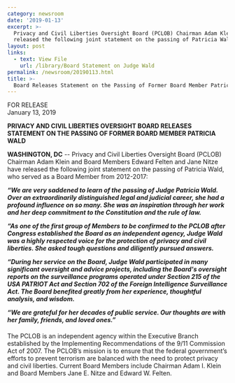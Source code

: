 ```yaml
---
category: newsroom
date: '2019-01-13'
excerpt: >-
  Privacy and Civil Liberties Oversight Board (PCLOB) Chairman Adam Klein and Board Members Edward Felten and Jane Nitze have 
  released the following joint statement on the passing of Patricia Wald, who served as a Board Member from 2012-2017:
layout: post
links:
  - text: View File
    url: /library/Board Statement on Judge Wald
permalink: /newsroom/20190113.html
title: >-
  Board Releases Statement on the Passing of Former Board Member Patricia Wald.
---
```

FOR RELEASE  
January 13, 2019

**PRIVACY AND CIVIL LIBERTIES OVERSIGHT BOARD RELEASES STATEMENT ON THE PASSING OF FORMER BOARD MEMBER PATRICIA WALD**
 
**WASHINGTON, DC** --  Privacy and Civil Liberties Oversight Board (PCLOB) Chairman Adam Klein and Board Members Edward Felten and Jane Nitze have released the following joint statement on the passing of Patricia Wald, who served as a Board Member from 2012-2017:
 
***“We are very saddened to learn of the passing of Judge Patricia Wald. Over an extraordinarily distinguished legal and judicial career, she had a profound influence on so many. She was an inspiration through her work and her deep commitment to the Constitution and the rule of law.***
 
***“As one of the first group of Members to be confirmed to the PCLOB after Congress established the Board as an independent agency, Judge Wald was a highly respected voice for the protection of privacy and civil liberties. She asked tough questions and diligently pursued answers.***
 
***“During her service on the Board, Judge Wald participated in many significant oversight and advice projects, including the Board's oversight reports on the surveillance programs operated under Section 215 of the USA PATRIOT Act and Section 702 of the Foreign Intelligence Surveillance Act. The Board benefited greatly from her experience, thoughtful analysis, and wisdom.***
 
***“We are grateful for her decades of public service. Our thoughts are with her family, friends, and loved ones.”***


####



The PCLOB is an independent agency within the Executive Branch established by the Implementing Recommendations of the 9/11 Commission Act of 2007.  The PCLOB’s mission is to ensure that the federal government’s efforts to prevent terrorism are balanced with the need to protect privacy and civil liberties.  Current Board Members include Chairman Adam I. Klein and Board Members Jane E. Nitze and Edward W. Felten. 

